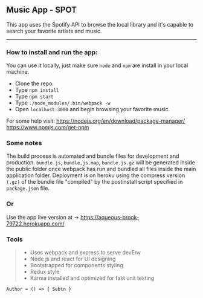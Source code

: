 ## Music App - SPOT
This app uses the Spotify API to browse the local library  and it's capable to search your favorite artists and music.

---
### How to install and run the app:

You can use it locally, just make sure ```node``` and ```npm``` are install in your local machine. 
+ Clone the repo.
+ Type ```npm install```
+ Type ```npm start```
+ Type ```./node_modules/.bin/webpack -w```
+ Open ```localhost:3000``` and begin browsing your favorite music.

For some help visit: 
https://nodejs.org/en/download/package-manager/
https://www.npmjs.com/get-npm

### Some notes
The build process is automated and bundle files for development and production. ```bundle.js```, ```bundle,js.map```, ```bundle.js.gz``` will be generated inside the public folder once webpack has run and bundled all files inside the main application folder.
Deployment is on heroku using the compress version ```(.gz)``` of the bundle file "compiled" by the postinstall script specified in ```package.json``` file. 

### Or
Use the app live version at -> https://aqueous-brook-79722.herokuapp.com/

### Tools
>+ Uses webpack and express to serve devEnv
>+ Node js and react for UI designing
>+ Bootstrapped for components styling 
>+ Redux style
>+ Karma installed and optimized for fast unit testing  

`` Author = () => { Sebtn } ``